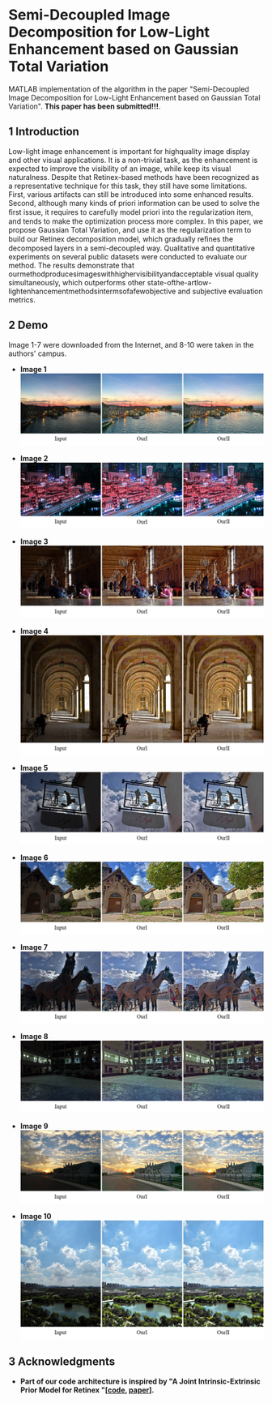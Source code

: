 # Semi-Decoupled Image Decomposition for Low-Light Enhancement based on Gaussian Total Variation
MATLAB implementation of the algorithm in the  paper "Semi-Decoupled Image Decomposition for Low-Light Enhancement based on Gaussian Total Variation". **This paper has been submitted!!!**.

## 1 Introduction
Low-light image enhancement is important for highquality image display and other visual applications. It is a non-trivial task, as the enhancement is expected to improve the visibility of an image, while keep its visual naturalness. Despite that Retinex-based methods have been recognized as a representative technique for this task, they still have some limitations. First, various artifacts can still be introduced into some enhanced results. Second, although many kinds of priori information can be used to solve the ﬁrst issue, it requires to carefully model priori into the regularization item, and tends to make the optimization process more complex. In this paper, we propose Gaussian Total Variation, and use it as the regularization term to build our Retinex decomposition model, which gradually reﬁnes the decomposed layers in a semi-decoupled way. Qualitative and quantitative experiments on several public datasets were conducted to evaluate our method. The results demonstrate that ourmethodproducesimageswithhighervisibilityandacceptable visual quality simultaneously, which outperforms other state-ofthe-artlow-lightenhancementmethodsintermsofafewobjective and subjective evaluation metrics.

## 2 Demo
Image 1-7 were downloaded from the Internet, and 8-10 were taken in the authors' campus.

- **Image 1**
![image1](/Demo/fig1.png)

- **Image 2**
![image1](/Demo/fig2.png)

- **Image 3**
![image1](/Demo/fig3.png)

- **Image 4**
![image1](/Demo/fig4.png)

- **Image 5**
![image1](/Demo/fig5.png)

- **Image 6**
![image1](/Demo/fig6.png)

- **Image 7**
![image1](/Demo/fig7.png)

- **Image 8**
![image1](/Demo/fig8.png)

- **Image 9**
![image1](/Demo/fig9.png)

- **Image 10**
![image1](/Demo/fig10.png)

## 3 Acknowledgments
- **Part of our code architecture is inspired by "A Joint Intrinsic-Extrinsic Prior Model for Retinex "[[code](https://github.com/caibolun/JieP), [paper](http://openaccess.thecvf.com/content_ICCV_2017/papers/Cai_A_Joint_Intrinsic-Extrinsic_ICCV_2017_paper.pdf)].**
